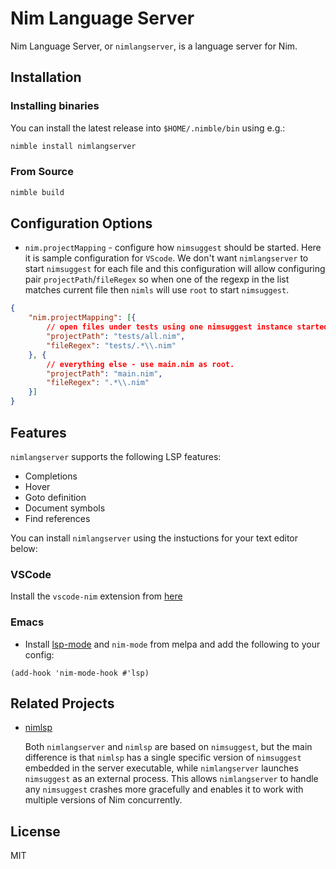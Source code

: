 # Nim Language Server

Nim Language Server, or `nimlangserver`, is a language server for Nim.

## Installation

### Installing binaries

You can install the latest release into `$HOME/.nimble/bin` using e.g.:

```sh
nimble install nimlangserver
```

### From Source

```bash
nimble build
```

## Configuration Options

- `nim.projectMapping` - configure how `nimsuggest` should be started. Here it is
  sample configuration for `VScode`. We don't want `nimlangserver` to start `nimsuggest`
  for each file and this configuration will allow configuring pair
  `projectPath`/`fileRegex` so when one of the regexp in the list matches current file
  then `nimls` will use `root` to start `nimsuggest`.

``` json
{
    "nim.projectMapping": [{
        // open files under tests using one nimsuggest instance started with root = test/all.nim
        "projectPath": "tests/all.nim",
        "fileRegex": "tests/.*\\.nim"
    }, {
        // everything else - use main.nim as root.
        "projectPath": "main.nim",
        "fileRegex": ".*\\.nim"
    }]
}
```

## Features

`nimlangserver` supports the following LSP features:

- Completions
- Hover
- Goto definition
- Document symbols
- Find references

You can install `nimlangserver` using the instuctions for your text editor below:

### VSCode

Install the `vscode-nim` extension from [here](https://github.com/saem/vscode-nim)

### Emacs

- Install [lsp-mode](https://github.com/emacs-lsp/lsp-mode) and `nim-mode` from melpa and add the following to your
  config:

``` elisp
(add-hook 'nim-mode-hook #'lsp)
```

## Related Projects

- [nimlsp](https://github.com/PMunch/nimlsp)

   Both `nimlangserver` and `nimlsp` are based on `nimsuggest`, but the main
   difference is that `nimlsp` has a single specific version of `nimsuggest`
   embedded in the server executable, while `nimlangserver` launches `nimsuggest`
   as an external process. This allows `nimlangserver` to handle any `nimsuggest`
   crashes more gracefully and enables it to work with multiple versions of Nim
   concurrently.

## License

MIT

